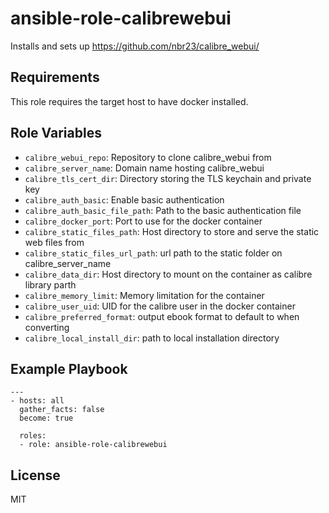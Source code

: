 ansible-role-calibrewebui
=========

Installs and sets up https://github.com/nbr23/calibre_webui/

Requirements
------------

This role requires the target host to have docker installed.

Role Variables
--------------

- `calibre_webui_repo`: Repository to clone calibre_webui from
- `calibre_server_name`: Domain name hosting calibre_webui
- `calibre_tls_cert_dir`: Directory storing the TLS keychain and private key
- `calibre_auth_basic`: Enable basic authentication
- `calibre_auth_basic_file_path`: Path to the basic authentication file
- `calibre_docker_port`: Port to use for the docker container
- `calibre_static_files_path`: Host directory to store and serve the static web files from
- `calibre_static_files_url_path`: url path to the static folder on calibre_server_name
- `calibre_data_dir`: Host directory to mount on the container as calibre library parth
- `calibre_memory_limit`: Memory limitation for the container
- `calibre_user_uid`: UID for the calibre user in the docker container
- `calibre_preferred_format`: output ebook format to default to when converting
- `calibre_local_install_dir`: path to local installation directory


Example Playbook
----------------

```
---
- hosts: all
  gather_facts: false
  become: true

  roles:
  - role: ansible-role-calibrewebui
```

License
-------

MIT
